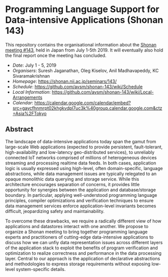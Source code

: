 # Programming Language Support for Data-intensive Applications (Shonan 143)

This repository contains the organisational information about the [Shonan meeting
#143](https://shonan.nii.ac.jp/seminars/143/), held in Japan from July 1-5th 2019.  It will eventually also hold the
final report once the meeting has concluded.

- *Date*: July 1 - 5, 2019
- *Organisers*: Suresh Jaganathan, Oleg Kiselov, Anil Madhavapeddy, KC Sivaramakrishnan
- *Homepage*: https://shonan.nii.ac.jp/seminars/143/
- *Schedule*: https://github.com/avsm/shonan-143/wiki/Schedule
- *Local Information*: https://github.com/avsm/shonan-143/wiki/Local-Arrangements
- *Calendar*: https://calendar.google.com/calendar/embed?src=gavcfhnmrpt02khgkvdpl7uc3k%40group.calendar.google.com&ctz=Asia%2FTokyo

## Abstract

The landscape of data-intensive applications today span the gamut from large-scale Web applications (expected to provide persistent, fault-tolerant, high-availability and low-latency geo-distributed services), to unreliably connected IoT networks comprised of millions of heterogeneous devices streaming and processing realtime data feeds. In both cases, application logic is usually expressed using high-level, often domain-specific, language abstractions, while data management issues are typically relegated to an opaque monolithic data querying and storage service. While this architecture encourages separation of concerns, it provides little opportunity for synergies between the application and database/storage boundary. In particular, applying well-understood programming language principles, compiler optimizations and verification techniques to ensure data management services enforce application-level invariants becomes difficult, jeopardizing safety and maintainability.

To overcome these drawbacks, we require a radically different view of how applications and datastores interact with one another. We propose to organize a Shonan meeting to bring together programming language experts and practitioners of cutting-edge data-intensive applications to discuss how we can unfiy data representation issues across different layers of the application stack to exploit the benefits of program verification and optimization to realize correctness and performance in the data processing layer. Central to our approach is the application of declarative abstractions and methodologies to express storage requirements without exposing low-level system-specific details.

